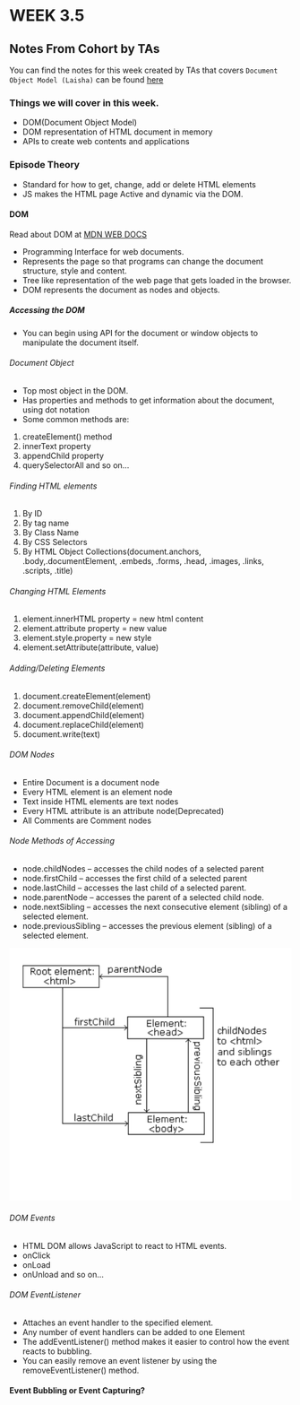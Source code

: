 # WEEK 3.5

## Notes From Cohort by TAs
You can find the notes for this week created by TAs that covers `Document Object Model (Laisha)` can be found [here](https://quickest-juniper-f9c.notion.site/Week-3-5-Document-Object-Model-Laisha-a22dfeab1af84ec4b453ca565c57b27a)

### Things we will cover in this week.

- DOM(Document Object Model)
- DOM representation of HTML document in memory
- APIs to create web contents and applications

### Episode Theory

- Standard for how to get, change, add or delete HTML elements
- JS makes the HTML page Active and dynamic via the DOM.

#### DOM

Read about DOM at [MDN WEB DOCS](https://developer.mozilla.org/en-US/docs/Web/API/Document_Object_Model/Introduction)

- Programming Interface for web documents.
- Represents the page so that programs can change the document structure, style and content.
- Tree like representation of the web page that gets loaded in the browser.
- DOM represents the document as nodes and objects.

##### Accessing the DOM

- You can begin using API for the document or window objects to manipulate the document itself.

###### Document Object

- Top most object in the DOM.
- Has properties and methods to get information about the document, using dot notation
- Some common methods are: 
1. createElement() method
2. innerText property
3. appendChild property
4. querySelectorAll
and so on...

###### Finding HTML elements

1. By ID
2. By tag name
3. By Class Name
4. By CSS Selectors
5. By HTML Object Collections(document.anchors, .body,.documentElement, .embeds, .forms, .head, .images, .links, .scripts, .title)

###### Changing HTML Elements

1. element.innerHTML property = new html content
2. element.attribute property = new value
3. element.style.property = new style
4. element.setAttribute(attribute, value)

###### Adding/Deleting Elements

1. document.createElement(element)
2. document.removeChild(element)
3. document.appendChild(element)
4. document.replaceChild(element)
5. document.write(text)

###### DOM Nodes

- Entire Document is a document node
- Every HTML element is an element node
- Text inside HTML elements are text nodes
- Every HTML attribute is an attribute node(Deprecated)
- All Comments are Comment nodes

###### Node Methods of Accessing

- node.childNodes – accesses the child nodes of a selected parent‌‌
- node.firstChild – accesses the first child of a selected parent‌‌
- node.lastChild – accesses the last child of a selected parent.‌‌
- node.parentNode – accesses the parent of a selected child node.‌‌
- node.nextSibling – accesses the next consecutive element (sibling) of a selected element.‌‌
- node.previousSibling – accesses the previous element (sibling) of a selected element.

![Explanation of all the nodes](image.png)

###### DOM Events

- HTML DOM allows JavaScript to react to HTML events.
- onClick
- onLoad
- onUnload
and so on...

###### DOM EventListener
- Attaches an event handler to the specified element.
- Any number of event handlers can be added to one Element
- The addEventListener() method makes it easier to control how the event reacts to bubbling.
- You can easily remove an event listener by using the removeEventListener() method.

#### Event Bubbling or Event Capturing?
